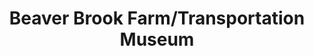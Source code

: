 ---
layout: repo
title: "Beaver Brook Farm/Transportation Museum"
id: 5897
permalink: repos/5897/
---